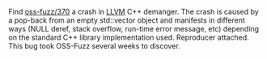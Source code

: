 Find [oss-fuzz/370](https://bugs.chromium.org/p/oss-fuzz/issues/detail?id=370)
a crash in [LLVM](https://llvm.org) C++ demanger.
The crash is caused by a pop-back from an empty std::vector object
and manifests in different ways (NULL deref, stack overflow, run-time error
message, etc) depending on the standard C++ library implementation used.
Reproducer attached. This bug took OSS-Fuzz several weeks to discover.

